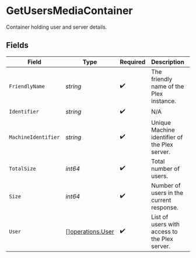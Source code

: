 # GetUsersMediaContainer

Container holding user and server details.


## Fields

| Field                                                | Type                                                 | Required                                             | Description                                          | Example                                              |
| ---------------------------------------------------- | ---------------------------------------------------- | ---------------------------------------------------- | ---------------------------------------------------- | ---------------------------------------------------- |
| `FriendlyName`                                       | *string*                                             | :heavy_check_mark:                                   | The friendly name of the Plex instance.              | myPlex                                               |
| `Identifier`                                         | *string*                                             | :heavy_check_mark:                                   | N/A                                                  | com.plexapp.plugins.myplex                           |
| `MachineIdentifier`                                  | *string*                                             | :heavy_check_mark:                                   | Unique Machine identifier of the Plex server.        | 3dff4c4da3b1229a649aa574a9e2b419a684a20e             |
| `TotalSize`                                          | *int64*                                              | :heavy_check_mark:                                   | Total number of users.                               | 30                                                   |
| `Size`                                               | *int64*                                              | :heavy_check_mark:                                   | Number of users in the current response.             | 30                                                   |
| `User`                                               | [][operations.User](../../models/operations/user.md) | :heavy_check_mark:                                   | List of users with access to the Plex server.        |                                                      |